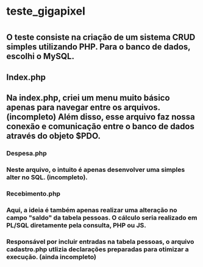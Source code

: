 <h1> teste_gigapixel <h1>

<h2>O teste consiste na criação de um sistema CRUD simples utilizando PHP.
Para o banco de dados, escolhi o MySQL. <h2>

<h2> Index.php <h2>

Na index.php, criei um menu muito básico apenas para navegar entre os arquivos. (incompleto)
Além disso, esse arquivo faz nossa conexão e comunicação entre o banco de dados através do objeto $PDO.

<h3> Despesa.php <h3>

Neste arquivo, o intuito é apenas desenvolver uma simples alter no SQL. (incompleto).

<h3> Recebimento.php <h3>

Aqui, a ideia é também apenas realizar uma alteração no campo "saldo" da tabela pessoas. O cálculo seria realizado em PL/SQL diretamente pela consulta, PHP ou JS.

<h3 Cadastro.php <h3>

Responsável por incluir entradas na tabela pessoas, o arquivo cadastro.php utlizia declarações preparadas para otimizar a execução. (ainda incompleto)
 

###
